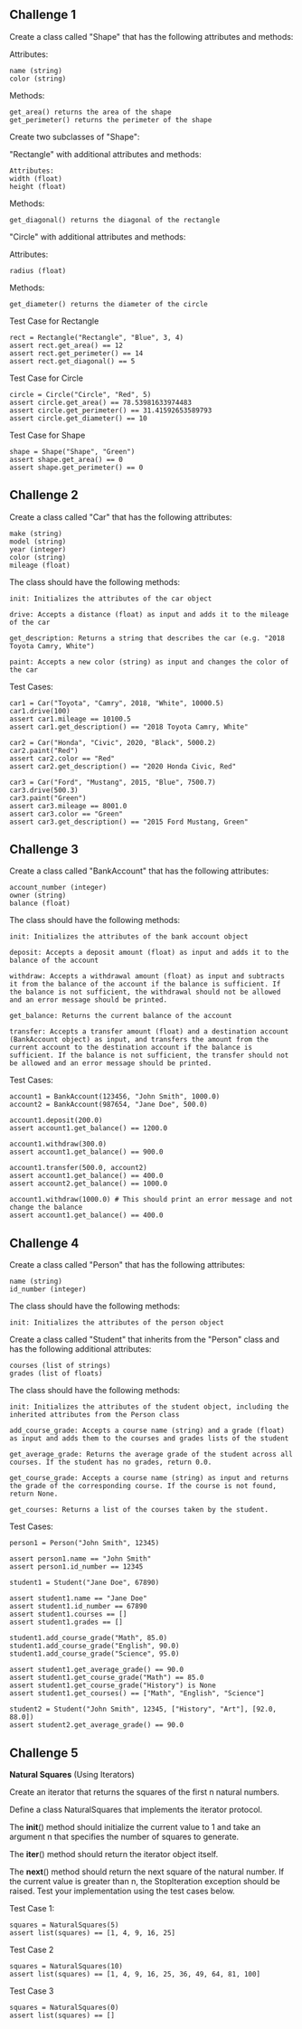 ## Challenge 1

Create a class called "Shape" that has the following attributes and methods:

Attributes:
```
name (string)
color (string)
```

Methods:
```
get_area() returns the area of the shape
get_perimeter() returns the perimeter of the shape
```
Create two subclasses of "Shape":

"Rectangle" with additional attributes and methods:
```
Attributes:
width (float)
height (float)
```
Methods:
```
get_diagonal() returns the diagonal of the rectangle
```
"Circle" with additional attributes and methods:

Attributes:
```
radius (float)
```

Methods:
```
get_diameter() returns the diameter of the circle
```


Test Case for Rectangle
```
rect = Rectangle("Rectangle", "Blue", 3, 4)
assert rect.get_area() == 12
assert rect.get_perimeter() == 14
assert rect.get_diagonal() == 5
```

Test Case for Circle
```
circle = Circle("Circle", "Red", 5)
assert circle.get_area() == 78.53981633974483
assert circle.get_perimeter() == 31.41592653589793
assert circle.get_diameter() == 10
```

Test Case for Shape
```
shape = Shape("Shape", "Green")
assert shape.get_area() == 0
assert shape.get_perimeter() == 0
```

## Challenge 2
Create a class called "Car" that has the following attributes:
```
make (string)
model (string)
year (integer)
color (string)
mileage (float)
```

The class should have the following methods:
```
init: Initializes the attributes of the car object

drive: Accepts a distance (float) as input and adds it to the mileage of the car

get_description: Returns a string that describes the car (e.g. "2018 Toyota Camry, White")

paint: Accepts a new color (string) as input and changes the color of the car
```

Test Cases:
```
car1 = Car("Toyota", "Camry", 2018, "White", 10000.5)
car1.drive(100)
assert car1.mileage == 10100.5
assert car1.get_description() == "2018 Toyota Camry, White"
```
```
car2 = Car("Honda", "Civic", 2020, "Black", 5000.2)
car2.paint("Red")
assert car2.color == "Red"
assert car2.get_description() == "2020 Honda Civic, Red"
```
```
car3 = Car("Ford", "Mustang", 2015, "Blue", 7500.7)
car3.drive(500.3)
car3.paint("Green")
assert car3.mileage == 8001.0
assert car3.color == "Green"
assert car3.get_description() == "2015 Ford Mustang, Green"
```

## Challenge 3
Create a class called "BankAccount" that has the following attributes:
```
account_number (integer)
owner (string)
balance (float)
```

The class should have the following methods:
```
init: Initializes the attributes of the bank account object

deposit: Accepts a deposit amount (float) as input and adds it to the balance of the account

withdraw: Accepts a withdrawal amount (float) as input and subtracts it from the balance of the account if the balance is sufficient. If the balance is not sufficient, the withdrawal should not be allowed and an error message should be printed.

get_balance: Returns the current balance of the account

transfer: Accepts a transfer amount (float) and a destination account (BankAccount object) as input, and transfers the amount from the current account to the destination account if the balance is sufficient. If the balance is not sufficient, the transfer should not be allowed and an error message should be printed.
```

Test Cases:
```
account1 = BankAccount(123456, "John Smith", 1000.0)
account2 = BankAccount(987654, "Jane Doe", 500.0)

account1.deposit(200.0)
assert account1.get_balance() == 1200.0

account1.withdraw(300.0)
assert account1.get_balance() == 900.0

account1.transfer(500.0, account2)
assert account1.get_balance() == 400.0
assert account2.get_balance() == 1000.0

account1.withdraw(1000.0) # This should print an error message and not change the balance
assert account1.get_balance() == 400.0
```

## Challenge 4
Create a class called "Person" that has the following attributes:
```
name (string)
id_number (integer)
```

The class should have the following methods:
```
init: Initializes the attributes of the person object
```

Create a class called "Student" that inherits from the "Person" class and has the following additional attributes:
```
courses (list of strings)
grades (list of floats)
```

The class should have the following methods:
```
init: Initializes the attributes of the student object, including the inherited attributes from the Person class

add_course_grade: Accepts a course name (string) and a grade (float) as input and adds them to the courses and grades lists of the student

get_average_grade: Returns the average grade of the student across all courses. If the student has no grades, return 0.0.

get_course_grade: Accepts a course name (string) as input and returns the grade of the corresponding course. If the course is not found, return None.

get_courses: Returns a list of the courses taken by the student.
```

Test Cases:
```
person1 = Person("John Smith", 12345)

assert person1.name == "John Smith"
assert person1.id_number == 12345

student1 = Student("Jane Doe", 67890)

assert student1.name == "Jane Doe"
assert student1.id_number == 67890
assert student1.courses == []
assert student1.grades == []

student1.add_course_grade("Math", 85.0)
student1.add_course_grade("English", 90.0)
student1.add_course_grade("Science", 95.0)

assert student1.get_average_grade() == 90.0
assert student1.get_course_grade("Math") == 85.0
assert student1.get_course_grade("History") is None
assert student1.get_courses() == ["Math", "English", "Science"]

student2 = Student("John Smith", 12345, ["History", "Art"], [92.0, 88.0])
assert student2.get_average_grade() == 90.0
```

## Challenge 5

__Natural Squares__ (Using Iterators)

Create an iterator that returns the squares of the first n natural numbers.

Define a class NaturalSquares that implements the iterator protocol.

The __init__() method should initialize the current value to 1 and take an argument n that specifies the number of squares to generate.

The __iter__() method should return the iterator object itself.

The __next__() method should return the next square of the natural number. If the current value is greater than n, the StopIteration exception should be raised.
Test your implementation using the test cases below.

Test Case 1:

```
squares = NaturalSquares(5)
assert list(squares) == [1, 4, 9, 16, 25]
```

Test Case 2
```
squares = NaturalSquares(10)
assert list(squares) == [1, 4, 9, 16, 25, 36, 49, 64, 81, 100]
```

Test Case 3
```
squares = NaturalSquares(0)
assert list(squares) == []
```

